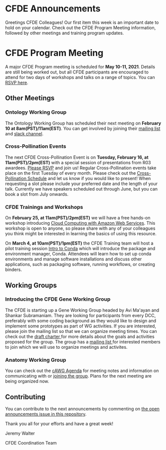# CFDE Announcements

Greetings CFDE Colleagues! Our first item this week is an important date to hold on your calendar. Check out the CFDE Program Meeting information, followed by other meetings and training program updates.

# CFDE Program Meeting

A major CFDE Program meeting is scheduled for **May 10-11, 2021**. Details are still being worked out, but all CFDE participants are encouraged to attend for two days of workshops and talks on a range of topics. You can [RSVP here](https://crosspollinationevents.groups.io/g/main/viewevent?repeatid=35163&eventid=1062601&calstart=2021-05-10).

## Other Meetings

### Ontology Working Group 

The Ontology Working Group has scheduled their next meeting on **February 10 at 8am(PST)/11am(EST)**. You can get involved by joining their [mailing list](https://crosspollinationevents.groups.io/g/OntologyWorkingGroup) and [slack channel](https://cfdeworkspace.slack.com/archives/C01GP14DLJX.). 

### Cross-Pollination Events

The next CFDE Cross-Pollination Event is on **Tuesday, February 16, at 11am(PST)/2pm(EST)** with a special session of presentations from R03 awardees. [Please RSVP](https://crosspollinationevents.groups.io/g/main/viewevent?repeatid=35086&eventid=1059758&calstart=2021-02-16) and join us! Regular Cross-Pollination events take place on the first Tuesday of every month. Please check out the [Cross-Pollination Schedule](https://docs.google.com/spreadsheets/d/1hQAeOLkivUZZnwZ_KxfGw3neezMaWbrPk9nnFiKfQGA/edit?usp=sharing) and let us know if you would like to present! When requesting a slot please include your preferred date and the length of your talk. Currently we have speakers scheduled out through June, but you can book a slot from July onwards.

### CFDE Trainings and Workshops

On **February 25, at 11am(PST)/2pm(EST)** we will have a free hands-on workshop introducing [Cloud Computing with Amazon Web Services](https://registration.genomecenter.ucdavis.edu/events/copy_of_intro_aws_feb_2021/register/url). This workshop is open to anyone, so please share with any of your colleagues you think might be interested in learning the basics of using this resource. 

On **March 4, at 10am(PST)/1pm(EST)** the CFDE Training team will host a pilot training session [Intro to Conda](https://registration.genomecenter.ucdavis.edu/events/intro_to_conda_march4/register/) which will introduce the package and environment manager, Conda. Attendees will learn how to set up conda environments and manage software installations and discuss other applications, such as packaging software, running workflows, or creating binders. 

## Working Groups

### Introducing the CFDE Gene Working Group

The CFDE is starting up a Gene Working Group headed by Avi Ma'ayan and Shankar Subramaniam. They are looking for participants from every DCC, preferably with some coding background as they would like to design and implement some prototypes as part of WG activities. If you are interested, please join the mailing list so that we can organize meeting times. You can check out the [draft charter ](https://drive.google.com/file/d/1DbdbQ73_YlvG9iDuDSljyWyZWKdQDKNX/view?usp=sharing)for more details about the goals and activities proposed for the group. The group has a [mailing list ](https://crosspollinationevents.groups.io/g/GeneWorkingGroup) for interested members to join which we will use to organize meetings and activites.

### Anatomy Working Group

You can check out the [cAWG Agenda](https://docs.google.com/document/d/1K5L9WllqaABbr4MGO21ogDELyvtpVrD31wbvSNhx6ys/edit?usp=sharing) for meeting notes and information on communicating with or [joining the group](https://crosspollinationevents.groups.io/g/AnatomyWorkingGroup). Plans for the next meeting are being organized now.

## Contributing

You can contribute to the next announcements by commenting on [the open announcements issue in this repository](https://github.com/nih-cfde/announcements/issues?utf8=%E2%9C%93&q=is%3Aissue+is%3Aopen+Announcements).

Thank you all for your efforts and have a great week!

Jeremy Walter

CFDE Coordination Team
